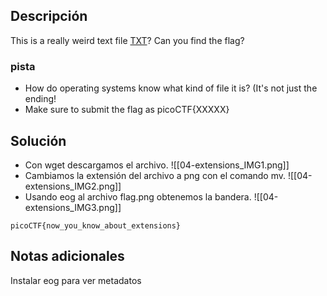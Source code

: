 
## Descripción 

This is a really weird text file [TXT](https://jupiter.challenges.picoctf.org/static/e7e5d188621ee705ceeb0452525412ef/flag.txt)? Can you find the flag?
### pista

- How do operating systems know what kind of file it is? (It's not just the ending!
- Make sure to submit the flag as picoCTF{XXXXX}

## Solución

- Con wget descargamos el archivo.
![[04-extensions_IMG1.png]]
- Cambiamos la extensión del archivo a png con el comando mv.
![[04-extensions_IMG2.png]]
- Usando eog al archivo flag.png obtenemos la bandera.
![[04-extensions_IMG3.png]]



```
picoCTF{now_you_know_about_extensions}
```

## Notas adicionales

Instalar eog para ver metadatos
